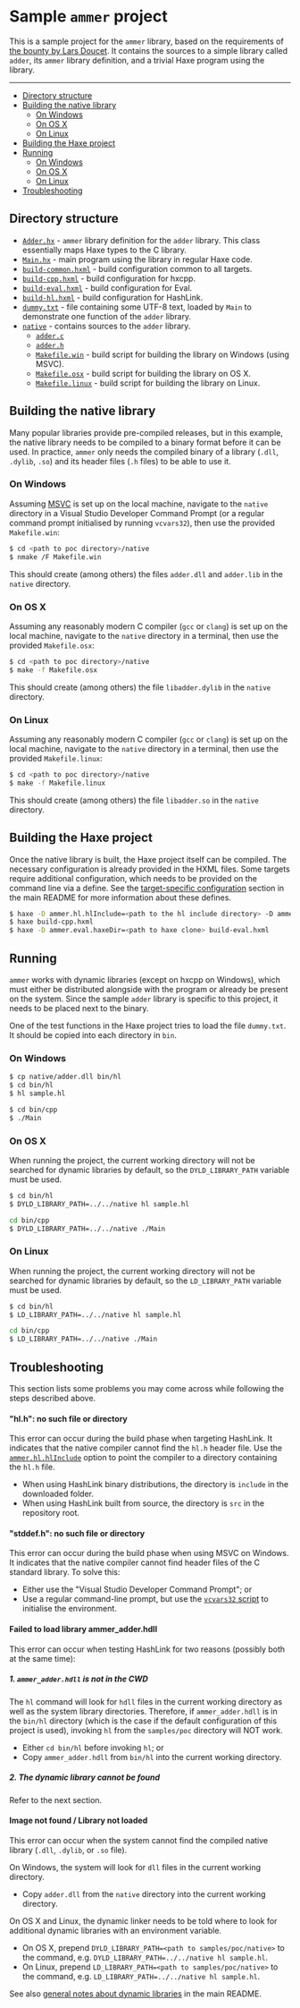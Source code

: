 # Sample `ammer` project

This is a sample project for the `ammer` library, based on the requirements of [the bounty by Lars Doucet](https://github.com/larsiusprime/larsBounties/issues/2). It contains the sources to a simple library called `adder`, its `ammer` library definition, and a trivial Haxe program using the library.

---

 - [Directory structure](#directory-structure)
 - [Building the native library](#building-the-native-library)
   - [On Windows](#on-windows)
   - [On OS X](#on-os-x)
   - [On Linux](#on-linux)
 - [Building the Haxe project](#building-the-haxe-project)
 - [Running](#running)
   - [On Windows](#on-windows-1)
   - [On OS X](#on-os-x-1)
   - [On Linux](#on-linux-1)
 - [Troubleshooting](#troubleshooting)

## Directory structure

 - [`Adder.hx`](Adder.hx) - `ammer` library definition for the `adder` library. This class essentially maps Haxe types to the C library.
 - [`Main.hx`](Main.hx) - main program using the library in regular Haxe code.
 - [`build-common.hxml`](build-common.hxml) - build configuration common to all targets.
 - [`build-cpp.hxml`](build-cpp.hxml) - build configuration for hxcpp.
 - [`build-eval.hxml`](build-eval.hxml) - build configuration for Eval.
 - [`build-hl.hxml`](build-hl.hxml) - build configuration for HashLink.
 - [`dummy.txt`](dummy.txt) - file containing some UTF-8 text, loaded by `Main` to demonstrate one function of the `adder` library.
 - [`native`](native) - contains sources to the `adder` library.
   - [`adder.c`](native/adder.c)
   - [`adder.h`](native/adder.h)
   - [`Makefile.win`](native/Makefile.win) - build script for building the library on Windows (using MSVC).
   - [`Makefile.osx`](native/Makefile.osx) - build script for building the library on OS X.
   - [`Makefile.linux`](native/Makefile.linux) - build script for building the library on Linux.

## Building the native library

Many popular libraries provide pre-compiled releases, but in this example, the native library needs to be compiled to a binary format before it can be used. In practice, `ammer` only needs the compiled binary of a library (`.dll`, `.dylib`, `.so`) and its header files (`.h` files) to be able to use it.

### On Windows

Assuming [MSVC](https://visualstudio.microsoft.com/downloads/) is set up on the local machine, navigate to the `native` directory in a Visual Studio Developer Command Prompt (or a regular command prompt initialised by running `vcvars32`), then use the provided `Makefile.win`:

```bash
$ cd <path to poc directory>/native
$ nmake /F Makefile.win
```

This should create (among others) the files `adder.dll` and `adder.lib` in the `native` directory.

### On OS X

Assuming any reasonably modern C compiler (`gcc` or `clang`) is set up on the local machine, navigate to the `native` directory in a terminal, then use the provided `Makefile.osx`:

```bash
$ cd <path to poc directory>/native
$ make -f Makefile.osx
```

This should create (among others) the file `libadder.dylib` in the `native` directory.

### On Linux

Assuming any reasonably modern C compiler (`gcc` or `clang`) is set up on the local machine, navigate to the `native` directory in a terminal, then use the provided `Makefile.linux`:

```bash
$ cd <path to poc directory>/native
$ make -f Makefile.linux
```

This should create (among others) the file `libadder.so` in the `native` directory.

## Building the Haxe project

Once the native library is built, the Haxe project itself can be compiled. The necessary configuration is already provided in the HXML files. Some targets require additional configuration, which needs to be provided on the command line via a define. See the [target-specific configuration](https://github.com/Aurel300/ammer#target-specifics) section in the main README for more information about these defines.

```bash
$ haxe -D ammer.hl.hlInclude=<path to the hl include directory> -D ammer.hl.hlLibrary=<path to the hl library directory> build-hl.hxml
$ haxe build-cpp.hxml
$ haxe -D ammer.eval.haxeDir=<path to haxe clone> build-eval.hxml
```

## Running

`ammer` works with dynamic libraries (except on hxcpp on Windows), which must either be distributed alongside with the program or already be present on the system. Since the sample `adder` library is specific to this project, it needs to be placed next to the binary.

One of the test functions in the Haxe project tries to load the file `dummy.txt`. It should be copied into each directory in `bin`.

### On Windows

```bash
$ cp native/adder.dll bin/hl
$ cd bin/hl
$ hl sample.hl
```

```bash
$ cd bin/cpp
$ ./Main
```

### On OS X

When running the project, the current working directory will not be searched for dynamic libraries by default, so the `DYLD_LIBRARY_PATH` variable must be used.

```bash
$ cd bin/hl
$ DYLD_LIBRARY_PATH=../../native hl sample.hl
```

```bash
cd bin/cpp
$ DYLD_LIBRARY_PATH=../../native ./Main
````

### On Linux

When running the project, the current working directory will not be searched for dynamic libraries by default, so the `LD_LIBRARY_PATH` variable must be used.

```bash
$ cd bin/hl
$ LD_LIBRARY_PATH=../../native hl sample.hl
```

```bash
cd bin/cpp
$ LD_LIBRARY_PATH=../../native ./Main
````

## Troubleshooting

This section lists some problems you may come across while following the steps described above.

#### "hl.h": no such file or directory

This error can occur during the build phase when targeting HashLink. It indicates that the native compiler cannot find the `hl.h` header file. Use the [`ammer.hl.hlInclude`](https://github.com/Aurel300/ammer#ammerhlhlinclude-ammerhlhllibrary-optional) option to point the compiler to a directory containing the `hl.h` file.

 - When using HashLink binary distributions, the directory is `include` in the downloaded folder.
 - When using HashLink built from source, the directory is `src` in the repository root.

#### "stddef.h": no such file or directory

This error can occur during the build phase when using MSVC on Windows. It indicates that the native compiler cannot find header files of the C standard library. To solve this:

 - Either use the "Visual Studio Developer Command Prompt"; or
 - Use a regular command-line prompt, but use the [`vcvars32` script](https://stackoverflow.com/questions/42805662/vsvars32-bat-in-visual-studio-2017) to initialise the environment.

#### Failed to load library ammer_adder.hdll

This error can occur when testing HashLink for two reasons (possibly both at the same time):

##### 1. `ammer_adder.hdll` is not in the CWD

The `hl` command will look for `hdll` files in the current working directory as well as the system library directories. Therefore, if `ammer_adder.hdll` is in the `bin/hl` directory (which is the case if the default configuration of this project is used), invoking `hl` from the `samples/poc` directory will NOT work.

 - Either `cd bin/hl` before invoking `hl`; or
 - Copy `ammer_adder.hdll` from `bin/hl` into the current working directory.

##### 2. The dynamic library cannot be found

Refer to the next section.

#### Image not found / Library not loaded

This error can occur when the system cannot find the compiled native library (`.dll`, `.dylib`, or `.so` file).

On Windows, the system will look for `dll` files in the current working directory.

 - Copy `adder.dll` from the `native` directory into the current working directory.

On OS X and Linux, the dynamic linker needs to be told where to look for additional dynamic libraries with an environment variable.

 - On OS X, prepend `DYLD_LIBRARY_PATH=<path to samples/poc/native>` to the command, e.g. `DYLD_LIBRARY_PATH=../../native hl sample.hl`.
 - On Linux, prepend `LD_LIBRARY_PATH=<path to samples/poc/native>` to the command, e.g. `LD_LIBRARY_PATH=../../native hl sample.hl`.

See also [general notes about dynamic libraries](https://github.com/Aurel300/ammer#general-notes-about-dynamic-libraries) in the main README.
